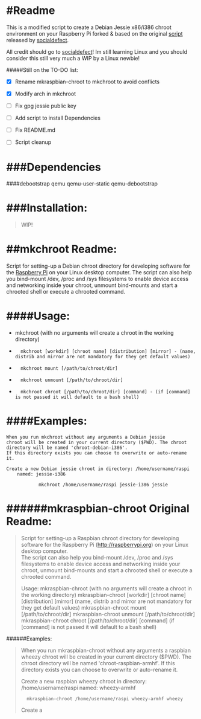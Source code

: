 #Readme
================

This is a modified script to create a Debian Jessie x86/i386 chroot environment on your Raspberry Pi forked & based on the original [script](https://github.com/socialdefect/mkraspbian-chroot) released by [socialdefect](https://github.com/socialdefect). 


All credit should go to [socialdefect](https://github.com/socialdefect)! Im still learning Linux and you should consider this still very much a WIP by a Linux newbie! 

#####Still on the TO-DO list:

- [x] Rename mkraspbian-chroot to mkchroot to avoid conflicts
- [x] Modify arch in mkchroot
- [ ] Fix gpg jessie public key
- [ ] Add script to install Dependencies
- [ ] Fix README.md
- [ ] Script cleanup


###Dependencies
=================

####debootstrap  qemu  qemu-user-static  qemu-debootstrap

###Installation:
================

>WIP!





##mkchroot Readme:
==================

Script for setting-up a Debian chroot directory for developing software for the [Raspberry Pi](http://raspberrypi.org) on your Linux desktop computer.
The script can also help you bind-mount /dev, /proc and /sys filesystems to enable device
access and networking inside your chroot, unmount bind-mounts and start a chrooted shell or
execute a chrooted command.

####Usage:
==========       
* mkchroot (with no arguments will create a chroot in the working directory)
*       mkchroot [workdir] [chroot name] [distribution] [mirror] - (name, distrib and mirror are not mandatory for they get default values)
*       mkchroot mount [/path/to/chroot/dir]
*       mkchroot unmount [/path/to/chroot/dir]
*       mkchroot chroot [/path/to/chroot/dir] [command] - (if [command] is not passed it will default to a bash shell)

####Examples:
=============    
	When you run mkchroot without any arguments a Debian jessie
    chroot will be created in your current directory ($PWD). The chroot
    directory will be named 'chroot-debian-i386'.
    If this directory exists you can choose to overwrite or auto-rename it.

    Create a new Debian jessie chroot in directory: /home/username/raspi
        named: jessie-i386

                mkchroot /home/username/raspi jessie-i386 jessie






######mkraspbian-chroot Original Readme:
======

>Script for setting-up a Raspbian chroot directory for developing software for the Raspberry Pi 
>(http://raspberrypi.org) on your Linux desktop computer.  
>The script can also help you bind-mount /dev, /proc and /sys filesystems to enable device 
>access and networking inside your chroot, unmount bind-mounts and start a chrooted shell or 
>execute a chrooted command.
>
>Usage:
>       mkraspbian-chroot
>		(with no arguments will create a chroot in the working directory)
>       mkraspbian-chroot [workdir] [chroot name] [distribution] [mirror]
>		(name, distrib and mirror are not mandatory for they get default values)
>       mkraspbian-chroot mount [/path/to/chroot/dir]
>       mkraspbian-chroot unmount [/path/to/chroot/dir]
>       mkraspbian-chroot chroot [/path/to/chroot/dir] [command] 
>		(if [command] is not passed it will default to a bash shell)

######Examples:
>    When you run mkraspbian-chroot without any arguments a raspbian wheezy
>    chroot will be created in your current directory ($PWD). The chroot
>    directory will be named 'chroot-raspbian-armhf'.
>    If this directory exists you can choose to overwrite or auto-rename it.
>
>    Create a new raspbian wheezy chroot in directory: /home/username/raspi 
>	named: wheezy-armhf
>
>		mkraspbian-chroot /home/username/raspi wheezy-armhf wheezy
>
>   Create a
